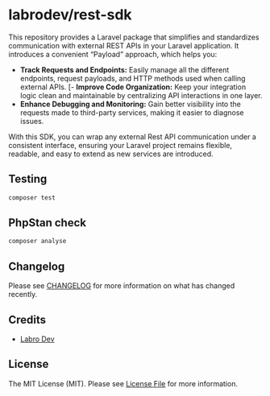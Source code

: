 # labrodev/rest-sdk

This repository provides a Laravel package that simplifies and standardizes communication with external REST APIs in your Laravel application. It introduces a convenient “Payload” approach, which helps you:

- **Track Requests and Endpoints:** Easily manage all the different endpoints, request payloads, and HTTP methods used when calling external APIs.
[- **Improve Code Organization:** Keep your integration logic clean and maintainable by centralizing API interactions in one layer.
- **Enhance Debugging and Monitoring:** Gain better visibility into the requests made to third-party services, making it easier to diagnose issues.

With this SDK, you can wrap any external Rest API communication under a consistent interface, ensuring your Laravel project remains flexible, readable, and easy to extend as new services are introduced.

## Testing

```bash
composer test
```

## PhpStan check

```bash
composer analyse
```

## Changelog

Please see [CHANGELOG](CHANGELOG.md) for more information on what has changed recently.

## Credits

- [Labro Dev](https://github.com/labrodev)

## License

The MIT License (MIT). Please see [License File](LICENSE.md) for more information.


